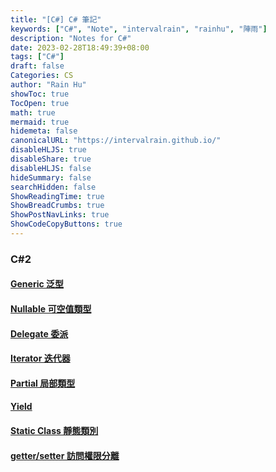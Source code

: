 ```yaml
---
title: "[C#] C# 筆記"
keywords: ["C#", "Note", "intervalrain", "rainhu", "陣雨"]
description: "Notes for C#"
date: 2023-02-28T18:49:39+08:00
tags: ["C#"]
draft: false
Categories: CS
author: "Rain Hu"
showToc: true
TocOpen: true
math: true
mermaid: true
hidemeta: false
canonicalURL: "https://intervalrain.github.io/"
disableHLJS: true
disableShare: true
disableHLJS: false
hideSummary: false
searchHidden: false
ShowReadingTime: true
ShowBreadCrumbs: true
ShowPostNavLinks: true
ShowCodeCopyButtons: true
---
```

### C#2
#### [Generic 泛型](/posts/csharp/generic)
#### [Nullable 可空值類型](/posts/csharp/nullable)
#### [Delegate 委派](/posts/csharp/delegate)
#### [Iterator 迭代器](/posts/csharp/iterator)
#### [Partial 局部類型](/posts/csharp/partial)
#### [Yield](/posts/csharp/yield)
#### [Static Class 靜態類別](/posts/csharp/static)
#### [getter/setter 訪問權限分離](/posts/csharp/getter_setter_access_separate)